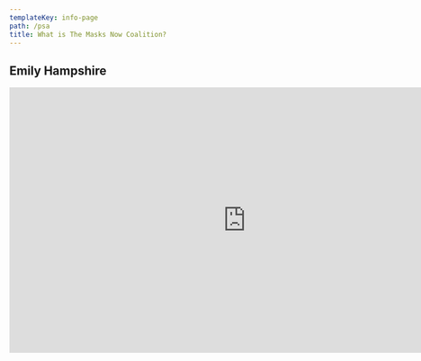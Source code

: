 ```yaml
---
templateKey: info-page
path: /psa
title: What is The Masks Now Coalition?
---
```

## Emily Hampshire

<iframe width="840" height="473" src="https://www.youtube.com/embed/RsqId8YtMhQ" frameborder="0" allow="accelerometer; autoplay; encrypted-media; gyroscope; picture-in-picture" allowfullscreen></iframe>